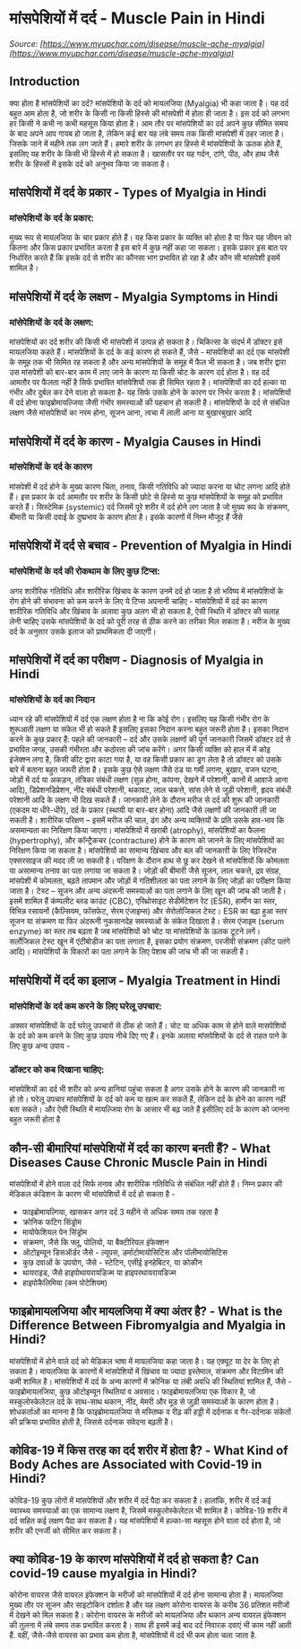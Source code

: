 # मांसपेशियों में दर्द - Muscle Pain in Hindi
_Source: [https://www.myupchar.com/disease/muscle-ache-myalgia](https://www.myupchar.com/disease/muscle-ache-myalgia)_

## Introduction
क्या होता है मांसपेशियों का दर्द?
मांसपेशियों के दर्द को मायलजिया (Myalgia) भी कहा जाता है। यह दर्द बहुत आम होता है, जो शरीर के किसी ना किसी हिस्से की मांसपेशी में होता ही जाता है। इस दर्द को लगभग हर किसी ने कभी ना कभी महसूस किया होता है।
आम तौर पर मांसपेशियों का दर्द अपने कुछ सीमित समय के बाद अपने आप गायब हो जाता है, लेकिन कई बार यह लंबे समय तक किसी मांसपेशी में ठहर जाता है। जिसके जाने में महीने तक लग जाते हैं।
हमारे शरीर के लगभग हर हिस्से में मांसपेशियों के ऊतक होते हैं, इसलिए यह शरीर के किसी भी हिस्से में हो सकता है। खासतौर पर यह गर्दन, टांगे, पीठ, और हाथ जैसे शरीर के हिस्सों में इसके दर्द को अनुभव किया जा सकता है।

## मांसपेशियों में दर्द के प्रकार - Types of Myalgia in Hindi
### मांसपेशियों के दर्द के प्रकार:
मुख्य रूप से मायलजिया के चार प्रकार होते हैं। यह किस प्रकार के व्यक्ति को होता है या फिर यह जीवन को कितना और किस प्रकार प्रभावित करता है इस बारे में कुछ नहीं कहा जा सकता। इसके प्रकार इस बात पर निर्धारित करते हैं कि इसके दर्द से शरीर का कौनसा भाग प्रभावित हो रहा है और कौन सी मांसपेशी इसमें शामिल है।

## मांसपेशियों में दर्द के लक्षण - Myalgia Symptoms in Hindi
### मांसेपेशियों के दर्द के लक्षण:
मांसपेशियों का दर्द शरीर की किसी भी मांसपेशी में उत्पन्न हो सकता है। चिकित्सा के संदर्भ में डॉक्टर इसे मायलजिया कहते हैं। मांसपेशियों के दर्द के कई कारण हो सकते हैं, जैसे -
मांसपेशियों का दर्द एक मांसपेशी के समूह तक भी सिमित रह सकता है और अन्य मांसपेशियों के समूह में फैल भी सकता है। जब शरीर द्वारा उस मांसपेशी को बार-बार काम में लाए जाने के कारण या किसी चोट के कारण दर्द होता है। वह दर्द आमतौर पर फैलता नहीं है सिर्फ प्रभावित मांसपेशियों तक ही सिमित रहता है।
मांसपेशियों का दर्द हल्का या गंभीर और दुर्बल कर देने वाला हो सकता है- यह सिर्फ उसके होने के कारण पर निर्भर करता है। मांसपेशियों में दर्द होना फाइब्रोमायल्जिया जैसी गंभीर समस्याओं की पहचान हो सकती है। मांसपेशियों के दर्द से संबंधित लक्षण जैसे मांसपेशियों का नरम होना, सूजन आना, त्वचा में लाली आना या बुखारबुखार आदि

## मांसपेशियों में दर्द के कारण - Myalgia Causes in Hindi
### मांसपेशियों के दर्द के कारण
मांसपेशी में दर्द होने के मुख्य कारण चिंता, तनाव, किसी गतिविधि को ज्यादा करना या चोट लगना आदि होते हैं। इस प्रकार के दर्द आमतौर पर शरीर के किसी छोटे से हिस्से या कुछ मांसपेशियों के समूह को प्रभावित करते हैं।
सिस्टेमिक (systemic) दर्द जिसमें पूरे शरीर में दर्द होने लग जाता है जो मुख्य रूप के संक्रमण, बीमारी या किसी दवाई के दुष्प्रभाव के कारण होता है। इसके कारणों में निम्न मौजूद हैं जैसे

## मांसपेशियों में दर्द से बचाव - Prevention of Myalgia in Hindi
### मांसपेशियों के दर्द की रोकथाम के लिए कुछ टिप्स:
अगर शारीरिक गतिविधि और शारीरिक खिंचाव के कारण उनमें दर्द हो जाता है तो भविष्य में मांसपेशियों के रोग होने की संभावना को कम करने के लिए ये टिप्स अपनानी चाहिए -
मांसपेशियों में दर्द का कारण शारीरिक गतिविधि और खिंचाव के अलावा कुछ अलग भी हो सकता है, ऐसी स्थिति में डॉक्टर की सलाह लेनी चाहिए उसके मांसपेशियों के दर्द को पूरी तरह से ठीक करने का तरीका मिल सकता है। मरीज के मुख्य दर्द के अनुसार उसके इलाज को प्राथमिकता दी जाएगी।

## मांसपेशियों में दर्द का परीक्षण - Diagnosis of Myalgia in Hindi
### मांसपेशियों के दर्द का निदान
ध्यान रहे की मांसपेशियों में दर्द एक लक्षण होता है ना कि कोई रोग। इसलिए यह किसी गंभीर रोग के शुरूआती लक्षण या संकेत भी हो सकते हैं इसलिए इसका निदान करना बहुत जरूरी होता है।
इसका निदान करने के कुछ प्रकार हैं:
पहले की जानकारी – दर्द और उसके लक्षणों की पूर्ण जानकारी जिसमें डॉक्टर दर्द से प्रभावित जगह, उसकी गंभीरता और कठोरता की जांच करेंगे। अगर किसी व्यक्ति को हाल में में कोइ इंजेक्श्न लगा है, किसी कीट द्वारा काटा गया है, या वह किसी प्रकार का ड्रग लेता है तो डॉक्टर को उसके बारे में बताना बहुत जरूरी होता है। इसके कुछ ऐसे लक्षण जैसे ठंड या गर्मी लगना, बुखार, वजन घटना, जोड़ों में दर्द या अकड़न, तंत्रिका संबंधी लक्षण (सुन्न होना, कांपना, देखने में परेशानी, कानों में आवाजे आना आदि), डिप्रेशनडिप्रेशन, नींद संबंधी परेशानी, थकावट, लाल चकत्ते, सांस लेने से जुड़ी परेशानी, हृदय संबंधी परेशानी आदि के लक्षण भी दिख सकते हैं। जानकारी लेने के दौरान मरीज से दर्द की शुरू की जानकारी (एकदम या धीरे-धीरे), दर्द के प्रकार (स्थायी या बार-बार होना) आदि जैसे लक्षणों की जानकारी ली जा सकती है।
शारीरिक परिक्षण – इसमें मरीज की चाल, ढंग और अन्य व्यक्तियों के प्रति उसके हाव-भाव कि असमान्यता का निरिक्षण किया जाएगा। मांसपेशियों में खराबी (atrophy), मांसपेशियों का फैलना (hypertrophy), और कॉन्ट्रैकचर (contracture) होने के कारण को जानने के लिए मांसपेशियों का निरिक्षण किया जा सकता है। मांसपेशियों का सामान्य खिंचाव और बल की जानकारी के लिए रेजिस्टेंस एक्सरसाइज की मदद ली जा सकती है। परिक्षण के दौरान हाथ से छू कर देखने से मांसपेशियों कि कोमलता या असामान्य तनाव का पता लगाया जा सकता है। जोड़ों की बीमारी जैसे सूजन, लाल चकत्ते, द्रव संग्रह, मांसपेशी में कोमलता, बढ़ते तापमान और जोड़ों में गतिशीलता का पता लगाने के लिए जोड़ों का परीक्षण किया जाता है।
टेस्ट – सूजन और अन्य अंदरूनी समस्याओं का पता लगाने के लिए खून की जांच की जाती है। इसमें शामिल हैं कंम्पलीट ब्लड काउंट (CBC), एरिथ्रोसाइट सेडीमेंटेशन रेट (ESR), हार्मोन का स्तर, विभिन्न रसायनों (कैल्सियम, फॉसफेट, सेरम एंजाइम्स) और सेरोलोजिकल टेस्ट। ESR का बढ़ा हुआ स्तर सूजन या संक्रमण या फिर अंदरूनी नुकसानदेह समस्याओं के संकेत दिखाता है। सेरम एंजाइम (serum enzyme) का स्तर तब बढ़ता है जब मांसपेशियों को चोट या मांसपेशियों के ऊतक टूटने लगें। सर्लोजिकल टेस्ट खून में एंटीबोडीज का पता लगाता है, इसका प्रयोग संक्रमण, परजीवी संक्रमण (कीट पतंगे आदि)। मांसपेशियों के विकारों का पता लगाने के लिए पेशाब की जांच भी की जा सकती है।

## मांसपेशियों में दर्द का इलाज - Myalgia Treatment in Hindi
### मांसपेशियों के दर्द कम करने के लिए घरेलू उपचार:
अक्सर मांसपेशियों के दर्द घरेलू उपचारों से ठीक हो जाते हैं। चोट या अधिक काम से होने वाले मासपेशियों के दर्द को कम करने के लिए कुछ उपाय नीचे दिए गए हैं।
इनके अलावा मांसपेशियों के दर्द से राहत पाने के लिए कुछ अन्य उपाय -
### डॉक्टर को कब दिखाना चाहिए:
मांसपेशियों का दर्द भी शरीर को अन्य हानियां पहुंचा सकता है अगर उसके होने के कारण की जानकारी ना हो तो। घरेलू उपचार मांसपेशियों के दर्द को कम या खत्म कर सकतें हैं, लेकिन दर्द के होने का कारण नहीं बता सकते। और ऐसी स्थिति में मायल्जिया रोग के आसार भी बढ़ जाते हैं इसीलिए दर्द के कारण को जानना बहुत जरूरी होता है

## कौन-सी बीमारियां मांसपेशियों में दर्द का कारण बनती हैं? - What Diseases Cause Chronic Muscle Pain in Hindi
मांसपेशियों में होने वाला दर्द सिर्फ तनाव और शारीरिक गतिविधि से संबंधित नहीं होते हैं। निम्न प्रकार की मेडिकल कंडिशन के कारण भी मांसपेशियों में दर्द हो सकता है -
- फाइब्रोमायल्गिया, खासकर अगर दर्द 3 महीने से अधिक समय तक रहता है
- क्रोनिक फटिग सिंड्रोम
- मायोफेशियल पेन सिंड्रोम
- संक्रमण, जैसे कि फ्लू, पोलियो, या बैक्टीरियल इंफेक्शन
- ऑटोइम्यून डिसऑर्डर जैसे - ल्यूपस, डर्माटोमायोसिटिस और पॉलीमायोसिटिस
- कुछ दवाओं के उपयोग, जैसे - स्टेटिन, एसीई इनहेबिटर, या कोकीन
- थायराइड, जैसे हाइपोथायरायडिज्म या हाइपरथायरायडिज्म
- हाइपोकैलिमिया (कम पोटेशियम)

## फाइब्रोमायलजिया और मायलजिया में क्या अंतर है? - What is the Difference Between Fibromyalgia and Myalgia in Hindi?
मांसपेशियों में होने वाले दर्द को मेडिकल भाषा में मायलजिया कहा जाता है। यह एक्यूट या देर के लिए हो सकता है। मायलजिया के कारणों में मांसपेशियों में खिंचाव या ज्यादा इस्तेमाल, संक्रमण और विटामिन की कमी शामिल है। मांसपेशियों में दर्द के अन्य कारणों में क्रोनिक या लंबी अवधि की स्थितियां शामिल हैं, जैसे - फाइब्रोमायलजिया, कुछ ऑटोइम्यून स्थितियां व अवसाद।
फाइब्रोमायलजिया एक विकार है, जो मस्कुलोस्केलेटल दर्द के साथ-साथ थकान, नींद, मेमरी और मूड से जुड़ी समस्याओं के कारण होता है। शोधकर्ताओं का मानना ​​​​है कि फाइब्रोमायलजिया से मस्तिष्क व रीढ़ की हड्डी में दर्दनाक व गैर-दर्दनाक संकेतों की प्रक्रिया प्रभावित होती है, जिससे दर्दनाक संवेदना बढ़ती है।

## कोविड-19 में किस तरह का दर्द शरीर में होता है? - What Kind of Body Aches are Associated with Covid-19 in Hindi?
कोविड-19 कुछ लोगों में मांसपेशियों और शरीर में दर्द पैदा कर सकता है। हालांकि, शरीर में दर्द कई स्वास्थ्य समस्याओं का एक सामान्य लक्षण है, जिसमें मस्कुलोस्केलेटल भी शामिल है। कोविड-19 शरीर में दर्द सहित कई लक्षण पैदा कर सकता है। यह मांसपेशियों में हल्का-सा महसूस होने वाला दर्द होता है, जो शरीर की एनर्जी को सीमित कर सकता है।

## क्या कोविड-19 के कारण मांसपेशियों में दर्द हो सकता है? Can covid-19 cause myalgia in Hindi?
कोरोना वायरस जैसे वायरल इंफेक्शन के मरीजों को मांसपेशियों में दर्द होना सामान्य होता है। मायलजिया मुख्य तौर पर सूजन और साइटोकिन दर्शाता है और यह लक्षण कोरोना वायरस के करीब 36 प्रतिशत मरीजों में देखने को मिल सकता है। कोरोना वायरस के मरीजों को मायलजिया और थकान अन्य वायरल इंफेक्शन की तुलना में लंबे समय तक प्रभावित करता है। साथ ही इसमें कई बाद दर्द निवारक दवाएं भी काम नहीं आती हैं. वहीं, जैसे-जैसे वायरस का प्रभाव कम होता है, मांसपेशियों में दर्द भी कम होता चला जाता है.

